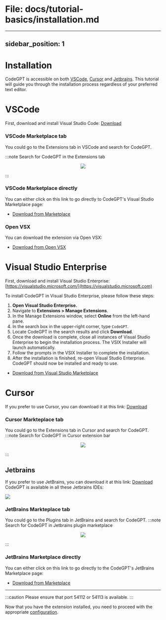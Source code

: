 # File: docs/tutorial-basics/installation.md
---
sidebar_position: 1
---

# Installation

CodeGPT is accessible on both [VSCode](https://code.visualstudio.com/), [Cursor](https://cursor.sh/) and [Jetbrains](https://plugins.jetbrains.com/plugin/24372-codegpt-chat--ai-agents/). This tutorial will guide you through the installation process regardless of your preferred text editor.

# VSCode
First, download and install Visual Studio Code: [Download](https://code.visualstudio.com/download)

### VSCode Marketplace tab
You could go to the Extensions tab in VSCode and search for CodeGPT.

:::note Search for CodeGPT in the Extensions tab
<p align="center">
      <img src="https://github.com/user-attachments/assets/5b901f8b-4946-402c-9ae4-56cec3068755"/>
</p>
:::

### VSCode Marketplace directly
You can either click on this link to go directly to CodeGPT's Visual Studio Marketplace page:
- [Download from Marketplace](https://marketplace.visualstudio.com/items?itemName=DanielSanMedium.dscodegpt)

### Open VSX
You can download the extension via Open VSX:
- [Download from Open VSX](https://open-vsx.org/extension/DanielSanMedium/dscodegpt)

# Visual Studio Enterprise
First, download and install Visual Studio Enterprise: 
[https://visualstudio.microsoft.com/](https://visualstudio.microsoft.com)

To install CodeGPT in Visual Studio Enterprise, please follow these steps:

1.  **Open Visual Studio Enterprise.**
2.  Navigate to **Extensions > Manage Extensions**.
3.  In the Manage Extensions window, select **Online** from the left-hand pane.
4.  In the search box in the upper-right corner, type `CodeGPT`.
5.  Locate CodeGPT in the search results and click **Download**.
6.  Once the download is complete, close all instances of Visual Studio Enterprise to begin the installation process. The VSIX Installer will launch automatically.
7.  Follow the prompts in the VSIX Installer to complete the installation.
8.  After the installation is finished, re-open Visual Studio Enterprise. CodeGPT should now be installed and ready to use.

- [Download from Visual Studio Marketplace](https://marketplace.visualstudio.com/items?itemName=DanielSanMedium.CodeGPT)

# Cursor
If you prefer to use Cursor, you can download it at this link: [Download](https://cursor.sh/)

### Cursor Markteplace tab
You could go to the Extensions tab in Cursor and search for CodeGPT.
:::note Search for CodeGPT in Cursor extension bar
<p align="center"><img src="https://github.com/JudiniLabs/code-gpt-docs/assets/37567214/e0ab03e2-06f8-4e3c-bc25-1cd630583410"/></p>
:::

## Jetbrains

If you prefer to use JetBrains, you can download it at this link: [Download](https://www.jetbrains.com/ides/)
CodeGPT is available in all these Jetbrains IDEs:

<img src="https://github.com/user-attachments/assets/15dc0a2d-45e6-4f48-8871-28bc45be90e0"/>

### JetBrains Markteplace tab
You could go to the Plugins tab in JetBrains and search for CodeGPT.
:::note Search for CodeGPT in Jetbrains plugin marketplace
<p align="center"><img src="https://github.com/user-attachments/assets/347e2216-73f5-4627-ba56-b1aa212f5bb2"/></p>
:::

### JetBrains Marketplace directly
You can either click on this link to go directly to the CodeGPT's JetBrains Marketplace page:
- [Download from Marketplace](https://plugins.jetbrains.com/plugin/24372-codegpt-chat--ai-agents)

___
:::caution
Please ensure that port 54112 or 54113 is available.
:::

Now that you have the extension installed, you need to proceed with the appropriate [configuration](/docs/tutorial-basics/configuration).
